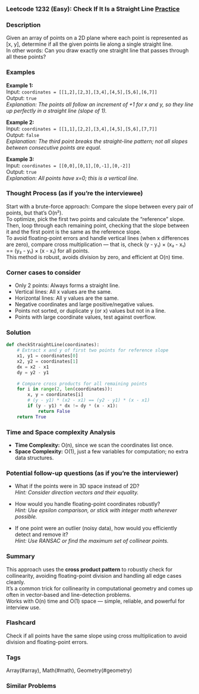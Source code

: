 ### Leetcode 1232 (Easy): Check If It Is a Straight Line [Practice](https://leetcode.com/problems/check-if-it-is-a-straight-line)

### Description  
Given an array of points on a 2D plane where each point is represented as [x, y], determine if all the given points lie along a single straight line.  
In other words: Can you draw exactly one straight line that passes through all these points?

### Examples  

**Example 1:**  
Input: `coordinates = [[1,2],[2,3],[3,4],[4,5],[5,6],[6,7]]`  
Output: `true`  
*Explanation: The points all follow an increment of +1 for x and y, so they line up perfectly in a straight line (slope of 1).*

**Example 2:**  
Input: `coordinates = [[1,1],[2,2],[3,4],[4,5],[5,6],[7,7]]`  
Output: `false`  
*Explanation: The third point breaks the straight-line pattern; not all slopes between consecutive points are equal.*

**Example 3:**  
Input: `coordinates = [[0,0],[0,1],[0,-1],[0,-2]]`  
Output: `true`  
*Explanation: All points have x=0; this is a vertical line.*

### Thought Process (as if you’re the interviewee)  
Start with a brute-force approach: Compare the slope between every pair of points, but that’s O(n²).  
To optimize, pick the first two points and calculate the “reference” slope. Then, loop through each remaining point, checking that the slope between it and the first point is the same as the reference slope.  
To avoid floating-point errors and handle vertical lines (when x differences are zero), compare cross multiplication — that is, check (y - y₁) × (x₂ - x₁) == (y₂ - y₁) × (x - x₁) for all points.  
This method is robust, avoids division by zero, and efficient at O(n) time.

### Corner cases to consider  
- Only 2 points: Always forms a straight line.
- Vertical lines: All x values are the same.
- Horizontal lines: All y values are the same.
- Negative coordinates and large positive/negative values.
- Points not sorted, or duplicate y (or x) values but not in a line.
- Points with large coordinate values, test against overflow.

### Solution

```python
def checkStraightLine(coordinates):
    # Extract x and y of first two points for reference slope
    x1, y1 = coordinates[0]
    x2, y2 = coordinates[1]
    dx = x2 - x1
    dy = y2 - y1
    
    # Compare cross products for all remaining points
    for i in range(2, len(coordinates)):
        x, y = coordinates[i]
        # (y - y1) * (x2 - x1) == (y2 - y1) * (x - x1)
        if (y - y1) * dx != dy * (x - x1):
            return False
    return True
```

### Time and Space complexity Analysis  

- **Time Complexity:** O(n), since we scan the coordinates list once.
- **Space Complexity:** O(1), just a few variables for computation; no extra data structures.

### Potential follow-up questions (as if you’re the interviewer)  

- What if the points were in 3D space instead of 2D?  
  *Hint: Consider direction vectors and their equality.*

- How would you handle floating-point coordinates robustly?  
  *Hint: Use epsilon comparison, or stick with integer math wherever possible.*

- If one point were an outlier (noisy data), how would you efficiently detect and remove it?  
  *Hint: Use RANSAC or find the maximum set of collinear points.*

### Summary
This approach uses the **cross product pattern** to robustly check for collinearity, avoiding floating-point division and handling all edge cases cleanly.  
It’s a common trick for collinearity in computational geometry and comes up often in vector-based and line-detection problems.  
Works with O(n) time and O(1) space — simple, reliable, and powerful for interview use.


### Flashcard
Check if all points have the same slope using cross multiplication to avoid division and floating-point errors.

### Tags
Array(#array), Math(#math), Geometry(#geometry)

### Similar Problems
